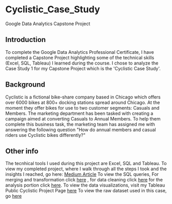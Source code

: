 # Cyclistic_Case_Study
Google Data Analytics Capstone Project
## Introduction
To complete the Google Data Analytics Professional Certificate, I have completed a Capstone Project highlighting some of the technical skills (Excel, SQL, Tableau) I learned during the course. I chose to analyze the Case Study 1 for my Capstone Project which is the 'Cyclistic Case Study'.

## Background
Cyclistic is a fictional bike-share company based in Chicago which offers over 6000 bikes at 800+ docking stations spread around Chicago. At the moment they offer bikes for use to two customer segments: Casuals and Members.
The marketing department has been tasked with creating a campaign aimed at converting Casuals to Annual Members. 
To help them complete this business task, the marketing team has assigned me with answering the following question "How do annual members and casual riders use Cyclistic bikes differently?"

## Other info
The tecnhical tools I used during this project are Excel, SQL and Tableau.
To view my completed project, where I walk through all the steps I took and the insights I reached, go here: [Medium Article](https://medium.com/p/af68dea25338/edit)
To view the SQL queries, For merging and transformation click [here](https://github.com/Nakel-1/Cyclistic_Case_Study/blob/main/01_Merging%20and%20Transformation.sql) , for data cleaning click [here](https://github.com/Nakel-1/Cyclistic_Case_Study/blob/main/02_Cleaning.sql) for the analysis portion click [here](https://github.com/Nakel-1/Cyclistic_Case_Study/blob/main/03_Analysis.sql).
To view the data visualizations, visit my Tableau Public Cyclistic Project Page [here]()
To view the raw dataset used in this case, go [here](https://divvy-tripdata.s3.amazonaws.com/index.html)
